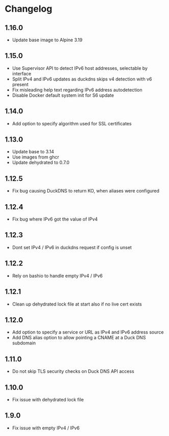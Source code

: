 # Changelog

## 1.16.0

- Update base image to Alpine 3.19

## 1.15.0

- Use Supervisor API to detect IPv6 host addresses, selectable by interface
- Split IPv4 and IPv6 updates as duckdns skips v4 detection with v6 present
- Fix misleading help text regarding IPv6 address autodetection
- Disable Docker default system init for S6 update

## 1.14.0

- Add option to specify algorithm used for SSL certificates

## 1.13.0

- Update base to 3.14
- Use images from ghcr
- Update dehydrated to 0.7.0

## 1.12.5

- Fix bug causing DuckDNS to return KO, when aliases were configured

## 1.12.4

- Fix bug where IPv6 got the value of IPv4

## 1.12.3

- Dont set IPv4 / IPv6 in duckdns request if config is unset

## 1.12.2

- Rely on bashio to handle empty IPv4 / IPv6

## 1.12.1

- Clean up dehydrated lock file at start also if no live cert exists

## 1.12.0

- Add option to specify a service or URL as IPv4 and IPv6 address source
- Add DNS alias option to allow pointing a CNAME at a Duck DNS subdomain

## 1.11.0

- Do not skip TLS security checks on Duck DNS API access

## 1.10.0

- Fix issue with dehydrated lock file

## 1.9.0

- Fix issue with empty IPv4 / IPv6
